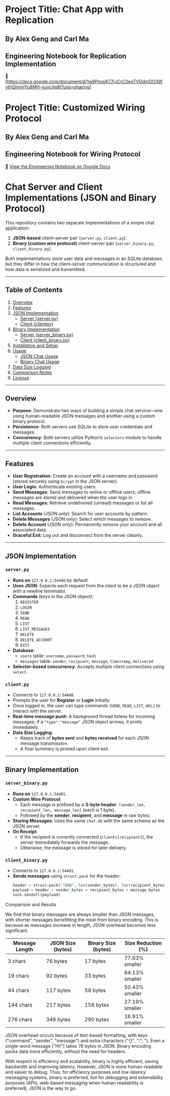 
# Project Title: Chat App with Replication
## By Alex Geng and Carl Ma
## Engineering Notebook for Replication Implementation
📔 [https://docs.google.com/document/d/1w9PmqjK77rJCrC0eqTVDdmDO3WythQmmjYu8MH-yuvc/edit?usp=sharing]



# Project Title: Customized Wiring Protocol
## By Alex Geng and Carl Ma

## Engineering Notebook for Wiring Protocol
📔 [View the Engineering Notebook on Google Docs](https://docs.google.com/document/d/1t55yTAW73h1h-Jwun9jXmagnJGOjMwCCPUcAQvqWMWk/edit?usp=sharing)

# Chat Server and Client Implementations (JSON and Binary Protocol)

This repository contains two separate implementations of a simple chat application:

1. **JSON-based** client–server pair (`server.py`, `client.py`).
2. **Binary (custom wire protocol)** client–server pair (`server_binary.py`, `client_binary.py`).

Both implementations store user data and messages in an SQLite database, but they differ in how the client–server communication is structured and how data is serialized and transmitted.

---

## Table of Contents

1. [Overview](#overview)  
2. [Features](#features)  
3. [JSON Implementation](#json-implementation)  
   - [Server (server.py)](#serverpy)  
   - [Client (clientpy)](#clientpy)  
4. [Binary Implementation](#binary-implementation)  
   - [Server (server_binary.py)](#server_binarypy)  
   - [Client (client_binary.py)](#client_binarypy)  
5. [Installation and Setup](#installation-and-setup)  
6. [Usage](#usage)  
   - [JSON Chat Usage](#json-chat-usage)  
   - [Binary Chat Usage](#binary-chat-usage)  
7. [Data Size Logging](#data-size-logging)  
8. [Comparison Notes](#comparison-notes)  
9. [License](#license)

---

## Overview

- **Purpose**: Demonstrate two ways of building a simple chat service—one using human-readable JSON messages and another using a custom binary protocol.  
- **Persistence**: Both servers use SQLite to store user credentials and messages.
- **Concurrency**: Both servers utilize Python’s `selectors` module to handle multiple client connections efficiently.

---

## Features

- **User Registration**: Create an account with a username and password (stored securely using `bcrypt` in the JSON server).
- **User Login**: Authenticate existing users.
- **Send Messages**: Send messages to online or offline users; offline messages are stored and delivered when the user logs in.
- **Read Messages**: Retrieve undelivered (unread) messages or list all messages.
- **List Accounts** (JSON only): Search for user accounts by pattern.
- **Delete Messages** (JSON only): Select which messages to remove.
- **Delete Account** (JSON only): Permanently remove your account and all associated data.
- **Graceful Exit**: Log out and disconnect from the server cleanly.

---

## JSON Implementation

### `server.py`

- **Runs on** `127.0.0.1:54400` by default.
- **Uses JSON**: Expects each request from the client to be a JSON object with a newline terminator.
- **Commands** (keys in the JSON object):
  1. `REGISTER`
  2. `LOGIN`
  3. `SEND`
  4. `READ`
  5. `LIST`
  6. `LIST_MESSAGES`
  7. `DELETE`
  8. `DELETE_ACCOUNT`
  9. `EXIT`
- **Database**:
  - `users` table: `username`, `password_hash`
  - `messages` table: `sender`, `recipient`, `message`, `timestamp`, `delivered`
- **Selector-based concurrency**: Accepts multiple client connections using `select`.

### `client.py`

- Connects to `127.0.0.1:54400`.
- Prompts the user for **Register** or **Login** initially.
- Once logged in, the user can type commands (`SEND`, `READ`, `LIST`, etc.) to interact with the server.
- **Real-time message push**: A background thread listens for incoming messages; if a `"type":"message"` JSON object arrives, it prints immediately.
- **Data Size Logging**:  
  - Keeps track of **bytes sent** and **bytes received** for each JSON message transmission.  
  - A final summary is printed upon client exit.

---

## Binary Implementation

### `server_binary.py`

- **Runs on** `127.0.0.1:54401`.
- **Custom Wire Protocol**:  
  - Each message is prefixed by a **3-byte header**: `[sender_len, recipient_len, message_len]` (each is 1 byte).  
  - Followed by the **sender**, **recipient**, and **message** in raw bytes.
- **Storing Messages**: Uses the same `chat.db` with the same schema as the JSON server.
- **On Receipt**:  
  - If the recipient is currently connected (`clients[recipient]`), the server immediately forwards the message.  
  - Otherwise, the message is stored for later delivery.

### `client_binary.py`

- Connects to `127.0.0.1:54401`.
- **Sends messages** using `struct.pack` for the header:
  ```python
  header = struct.pack("!BBB", len(sender_bytes), len(recipient_bytes), len(message_bytes))
  payload = header + sender_bytes + recipient_bytes + message_bytes
  sock.sendall(payload)


Comparison and Results

We find that binary messages are always smaller than JSON messages, with shorter messages benefitting the most from binary encoding. This is because as messages increase in length, JSON overhead becomes less significant.

| Message Length | JSON Size (bytes) | Binary Size (bytes) | Size Reduction (%) |
|---------------|------------------|-------------------|------------------|
| 3 chars      | 76 bytes         | 17 bytes         | 77.63% smaller  |
| 19 chars     | 92 bytes         | 33 bytes         | 64.13% smaller  |
| 44 chars     | 117 bytes        | 58 bytes         | 50.43% smaller  |
| 144 chars    | 217 bytes        | 158 bytes        | 27.19% smaller  |
| 276 chars    | 349 bytes        | 290 bytes        | 16.91% smaller  |


JSON overhead occurs because of text-based formatting, with keys ("command", "sender", "message") and extra characters ("{}", ":", "). Even a single-word message ("Hi!") takes 76 bytes in JSON. Binary encoding packs data more efficiently, without the need for headers.

With respect to efficiency and scalability, binary is highly efficient, saving bandwidth and improving latency. However, JSON is more human-readable and easier to debug. Thus, for efficiency purposes and low-latency messaging systems, binary is preferred, but for debugging and extensibility purposes (APIs, web-based messaging when human readability is preferred), JSON is the way to go.
